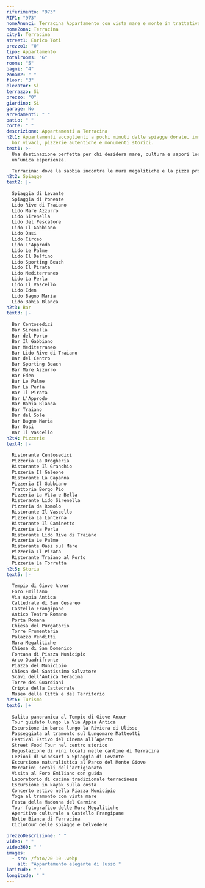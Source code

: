 ```yaml
---
riferimento: "973"
RIF1: "973"
nomeAnunci: Terracina Appartamento con vista mare e monte in trattativa
nomeZona: Terracina
city1: Terracina
street1: Enrico Toti
prezzo1: "0"
tipo: Appartamento
totalrooms: "6"
rooms: "5"
bagni: "4"
zonam2: " "
floor: "3"
elevator: Si
terrazzo: Si
prezzo: "0"
giardino: Si
garage: No
arredamenti: " "
patio: " "
corte: " "
descrizione: Appartamenti a Terracina
h2t1: Appartamenti accoglienti a pochi minuti dalle spiagge dorate, immersi tra
  bar vivaci, pizzerie autentiche e monumenti storici.
text1: >-
  Una destinazione perfetta per chi desidera mare, cultura e sapori locali in
  un’unica esperienza.

  Terracina: dove la sabbia incontra le mura megalitiche e la pizza profuma di mare.
h2t2: Spiagge
text2: |-
  
  Spiaggia di Levante
  Spiaggia di Ponente
  Lido Rive di Traiano
  Lido Mare Azzurro
  Lido Sirenella
  Lido del Pescatore
  Lido Il Gabbiano
  Lido Oasi
  Lido Circeo
  Lido L'Approdo
  Lido Le Palme
  Lido Il Delfino
  Lido Sporting Beach
  Lido Il Pirata
  Lido Mediterraneo
  Lido La Perla
  Lido Il Vascello
  Lido Eden
  Lido Bagno Maria
  Lido Bahia Blanca
h2t3: Bar
text3: |-
  
  Bar Centosedici
  Bar Sirenella
  Bar del Porto
  Bar Il Gabbiano
  Bar Mediterraneo
  Bar Lido Rive di Traiano
  Bar del Centro
  Bar Sporting Beach
  Bar Mare Azzurro
  Bar Eden
  Bar Le Palme
  Bar La Perla
  Bar Il Pirata
  Bar L’Approdo
  Bar Bahia Blanca
  Bar Traiano
  Bar del Sole
  Bar Bagno Maria
  Bar Oasi
  Bar Il Vascello
h2t4: Pizzerie
text4: |-
  
  Ristorante Centosedici
  Pizzeria La Drogheria
  Ristorante Il Granchio
  Pizzeria Il Galeone
  Ristorante La Capanna
  Pizzeria Il Gabbiano
  Trattoria Borgo Pio
  Pizzeria La Vita e Bella
  Ristorante Lido Sirenella
  Pizzeria da Romolo
  Ristorante Il Vascello
  Pizzeria La Lanterna
  Ristorante Il Caminetto
  Pizzeria La Perla
  Ristorante Lido Rive di Traiano
  Pizzeria Le Palme
  Ristorante Oasi sul Mare
  Pizzeria Il Pirata
  Ristorante Traiano al Porto
  Pizzeria La Torretta
h2t5: Storia
text5: |-
  
  Tempio di Giove Anxur
  Foro Emiliano
  Via Appia Antica
  Cattedrale di San Cesareo
  Castello Frangipane
  Antico Teatro Romano
  Porta Romana
  Chiesa del Purgatorio
  Torre Frumentaria
  Palazzo Venditti
  Mura Megalitiche
  Chiesa di San Domenico
  Fontana di Piazza Municipio
  Arco Quadrifronte
  Piazza del Municipio
  Chiesa del Santissimo Salvatore
  Scavi dell’Antica Teracina
  Torre dei Guardiani
  Cripta della Cattedrale
  Museo della Città e del Territorio
h2t6: Turismo
text6: |+
  
  Salita panoramica al Tempio di Giove Anxur
  Tour guidato lungo la Via Appia Antica
  Escursione in barca lungo la Riviera di Ulisse
  Passeggiata al tramonto sul Lungomare Matteotti
  Festival Estivo del Cinema all’Aperto
  Street Food Tour nel centro storico
  Degustazione di vini locali nelle cantine di Terracina
  Lezioni di windsurf a Spiaggia di Levante
  Escursione naturalistica al Parco del Monte Giove
  Mercatini serali dell’artigianato
  Visita al Foro Emiliano con guida
  Laboratorio di cucina tradizionale terracinese
  Escursione in kayak sulla costa
  Concerto estivo nella Piazza Municipio
  Yoga al tramonto con vista mare
  Festa della Madonna del Carmine
  Tour fotografico delle Mura Megalitiche
  Aperitivo culturale a Castello Frangipane
  Notte Bianca di Terracina
  Ciclotour delle spiagge e belvedere

prezzoDescrizione: " "
video: " "
video360: " "
images:
  - src: /foto/20-10-.webp
    alt: "Appartamento elegante di lusso "
latitude: " "
longitude: " "
---
```

